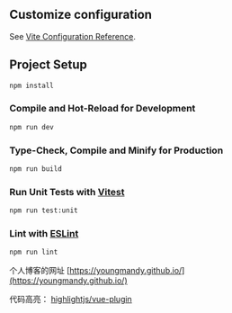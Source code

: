 ## Customize configuration

See [Vite Configuration Reference](https://vitejs.dev/config/).

## Project Setup

```sh
npm install
```

### Compile and Hot-Reload for Development

```sh
npm run dev
```

### Type-Check, Compile and Minify for Production

```sh
npm run build
```

### Run Unit Tests with [Vitest](https://vitest.dev/)

```sh
npm run test:unit
```

### Lint with [ESLint](https://eslint.org/)

```sh
npm run lint
```

个人博客的网址
[https://youngmandy.github.io/](https://youngmandy.github.io/)


代码高亮：
[highlightjs/vue-plugin](https://github.com/highlightjs/vue-plugin)